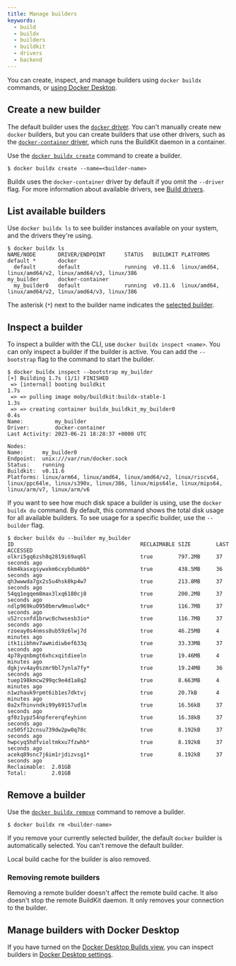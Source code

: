```yaml
---
title: Manage builders
keywords:
  - build
  - buildx
  - builders
  - buildkit
  - drivers
  - backend
---
```


You can create, inspect, and manage builders using `docker buildx` commands,
or [using Docker Desktop](#manage-builders-with-docker-desktop).

## Create a new builder

The default builder uses the [`docker` driver](drivers/docker.md).
You can't manually create new `docker` builders, but you can create builders
that use other drivers, such as the
[`docker-container` driver](drivers/docker-container.md),
which runs the BuildKit daemon in a container.

Use the
[`docker buildx create`](/reference/cli/docker/buildx/create.md)
command to create a builder.

```console
$ docker buildx create --name=<builder-name>
```

Buildx uses the `docker-container` driver by default if you omit the `--driver`
flag. For more information about available drivers, see
[Build drivers](drivers/_index.md).

## List available builders

Use `docker buildx ls` to see builder instances available on your system, and
the drivers they're using.

```console
$ docker buildx ls
NAME/NODE       DRIVER/ENDPOINT      STATUS   BUILDKIT PLATFORMS
default *       docker
  default       default              running  v0.11.6  linux/amd64, linux/amd64/v2, linux/amd64/v3, linux/386
my_builder      docker-container
  my_builder0   default              running  v0.11.6  linux/amd64, linux/amd64/v2, linux/amd64/v3, linux/386
```

The asterisk (`*`) next to the builder name indicates the
[selected builder](_index.md#selected-builder).

## Inspect a builder

To inspect a builder with the CLI, use `docker buildx inspect <name>`.
You can only inspect a builder if the builder is active.
You can add the `--bootstrap` flag to the command to start the builder.

```console
$ docker buildx inspect --bootstrap my_builder
[+] Building 1.7s (1/1) FINISHED                                                                  
 => [internal] booting buildkit                                                              1.7s
 => => pulling image moby/buildkit:buildx-stable-1                                           1.3s
 => => creating container buildx_buildkit_my_builder0                                        0.4s
Name:          my_builder
Driver:        docker-container
Last Activity: 2023-06-21 18:28:37 +0000 UTC

Nodes:
Name:      my_builder0
Endpoint:  unix:///var/run/docker.sock
Status:    running
Buildkit:  v0.11.6
Platforms: linux/arm64, linux/amd64, linux/amd64/v2, linux/riscv64, linux/ppc64le, linux/s390x, linux/386, linux/mips64le, linux/mips64, linux/arm/v7, linux/arm/v6
```

If you want to see how much disk space a builder is using, use the
`docker buildx du` command. By default, this command shows the total disk usage
for all available builders. To see usage for a specific builder, use the
`--builder` flag.

```console
$ docker buildx du --builder my_builder
ID                                        RECLAIMABLE SIZE        LAST ACCESSED
olkri5gq6zsh8q2819i69aq6l                 true        797.2MB     37 seconds ago
6km4kasxgsywxkm6cxybdumbb*                true        438.5MB     36 seconds ago
qh3wwwda7gx2s5u4hsk0kp4w7                 true        213.8MB     37 seconds ago
54qq1egqem8max3lxq6180cj8                 true        200.2MB     37 seconds ago
ndlp969ku0950bmrw9muolw0c*                true        116.7MB     37 seconds ago
u52rcsnfd1brwc0chwsesb3io*                true        116.7MB     37 seconds ago
rzoeay0s4nmss8ub59z6lwj7d                 true        46.25MB     4 minutes ago
itk1iibhmv7awmidiwbef633q                 true        33.33MB     37 seconds ago
4p78yqnbmgt6xhcxqitdieeln                 true        19.46MB     4 minutes ago
dgkjvv4ay0szmr9bl7ynla7fy*                true        19.24MB     36 seconds ago
tuep198kmcw299qc9e4d1a8q2                 true        8.663MB     4 minutes ago
n1wzhauk9rpmt6ib1es7dktvj                 true        20.7kB      4 minutes ago
0a2xfhinvndki99y69157udlm                 true        16.56kB     37 seconds ago
gf0z1ypz54npfererqfeyhinn                 true        16.38kB     37 seconds ago
nz505f12cnsu739dw2pw0q78c                 true        8.192kB     37 seconds ago
hwpcyq5hdfvioltmkxu7fzwhb*                true        8.192kB     37 seconds ago
acekq89snc7j6im1rjdizvsg1*                true        8.192kB     37 seconds ago
Reclaimable:  2.01GB
Total:        2.01GB
```

## Remove a builder

Use the
[`docker buildx remove`](/reference/cli/docker/buildx/create.md)
command to remove a builder.

```console
$ docker buildx rm <builder-name>
```

If you remove your currently selected builder,
the default `docker` builder is automatically selected.
You can't remove the default builder.

Local build cache for the builder is also removed.

### Removing remote builders

Removing a remote builder doesn't affect the remote build cache.
It also doesn't stop the remote BuildKit daemon.
It only removes your connection to the builder.

## Manage builders with Docker Desktop

If you have turned on the
[Docker Desktop Builds view](/manuals/desktop/use-desktop/builds.md),
you can inspect builders in [Docker Desktop settings](/manuals/desktop/settings-and-maintenance/settings.md#builders). 

